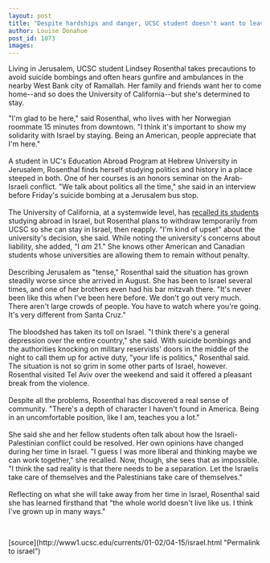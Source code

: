 ```yaml
---
layout: post
title: "Despite hardships and danger, UCSC student doesn't want to leave Israel"
author: Louise Donahue
post_id: 1073
images:
---
```


<p>
  Living in Jerusalem, UCSC student Lindsey Rosenthal takes precautions to avoid suicide bombings and often hears gunfire and ambulances in the nearby West Bank city of Ramallah. Her family and friends want her to come home--and so does the University of California--but she's determined to stay.
</p>"I'm glad to be here," said Rosenthal, who lives with her Norwegian roommate 15 minutes from downtown. "I think it's important to show my solidarity with Israel by staying. Being an American, people appreciate that I'm here."<br>
<br>
A student in UC's Education Abroad Program at Hebrew University in Jerusalem, Rosenthal finds herself studying politics and history in a place steeped in both. One of her courses is an honors seminar on the Arab-Israeli conflict. "We talk about politics all the time," she said in an interview before Friday's suicide bombing at a Jerusalem bus stop.<br>
<br>
The University of California, at a systemwide level, has <a href="http://www.ucsc.edu/currents/01-02/04-08/israel.html">recalled its students</a> studying abroad in Israel, but Rosenthal plans to withdraw temporarily from UCSC so she can stay in Israel, then reapply. "I'm kind of upset" about the university's decision, she said. While noting the university's concerns about liability, she added, "I <i>am</i> 21." She knows other American and Canadian students whose universities are allowing them to remain without penalty.<br>
<br>
Describing Jerusalem as "tense," Rosenthal said the situation has grown steadily worse since she arrived in August. She has been to Israel several times, and one of her brothers even had his bar mitzvah there. "It's never been like this when I've been here before. We don't go out very much. There aren't large crowds of people. You have to watch where you're going. It's very different from Santa Cruz."<br>
<br>
The bloodshed has taken its toll on Israel. "I think there's a general depression over the entire country," she said. With suicide bombings and the authorities knocking on military reservists' doors in the middle of the night to call them up for active duty, "your life is politics," Rosenthal said. The situation is not so grim in some other parts of Israel, however. Rosenthal visited Tel Aviv over the weekend and said it offered a pleasant break from the violence.<br>
<br>
Despite all the problems, Rosenthal has discovered a real sense of community. "There's a depth of character I haven't found in America. Being in an uncomfortable position, like I am, teaches you a lot."<br>
<br>
She said she and her fellow students often talk about how the Israeli-Palestinian conflict could be resolved. Her own opinions have changed during her time in Israel. "I guess I was more liberal and thinking maybe we can work together," she recalled. Now, though, she sees that as impossible. "I think the sad reality is that there needs to be a separation. Let the Israelis take care of themselves and the Palestinians take care of themselves."<br>
<br>
Reflecting on what she will take away from her time in Israel, Rosenthal said she has learned firsthand that "the whole world doesn't live like us. I think I've grown up in many ways."
<p>
  <br>

</p>
<p>

</p>
[source](http://www1.ucsc.edu/currents/01-02/04-15/israel.html "Permalink to israel")
